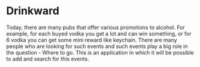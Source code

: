 # Drinkward

Today, there are many pubs that offer various promotions to alcohol. For example, for each buyed vodka you get a lot and can win something, or for 6 vodka you can get some mini reward like keychain. There are many people who are looking for such events and such events play a big role in the question - Where to go. This is an application in which it will be possible to add and search for this events. 
